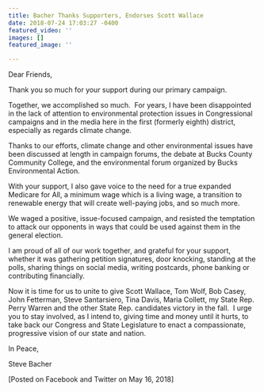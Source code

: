 ```yaml
---
title: Bacher Thanks Supporters, Endorses Scott Wallace
date: 2018-07-24 17:03:27 -0400
featured_video: ''
images: []
featured_image: ''

---
```

Dear Friends,

Thank you so much for your support during our primary campaign.  

Together, we accomplished so much.  For years, I have been disappointed in the lack of attention to environmental protection issues in Congressional campaigns and in the media here in the first (formerly eighth) district, especially as regards climate change.

Thanks to our efforts, climate change and other environmental issues have been discussed at length in campaign forums, the debate at Bucks County Community College, and the environmental forum organized by Bucks Environmental Action.  

With your support, I also gave voice to the need for a true expanded Medicare for All, a minimum wage which is a living wage, a transition to renewable energy that will create well-paying jobs, and so much more.

We waged a positive, issue-focused campaign, and resisted the temptation to attack our opponents in ways that could be used against them in the general election.

I am proud of all of our work together, and grateful for your support, whether it was gathering petition signatures, door knocking, standing at the polls, sharing things on social media, writing postcards, phone banking or contributing financially.

Now it is time for us to unite to give Scott Wallace, Tom Wolf, Bob Casey, John Fetterman, Steve Santarsiero, Tina Davis, Maria Collett, my State Rep. Perry Warren and the other State Rep. candidates victory in the fall.  I urge you to stay involved, as I intend to, giving time and money until it hurts, to take back our Congress and State Legislature to enact a compassionate, progressive vision of our state and nation.

In Peace,

Steve Bacher

\[Posted on Facebook and Twitter on May 16, 2018\]